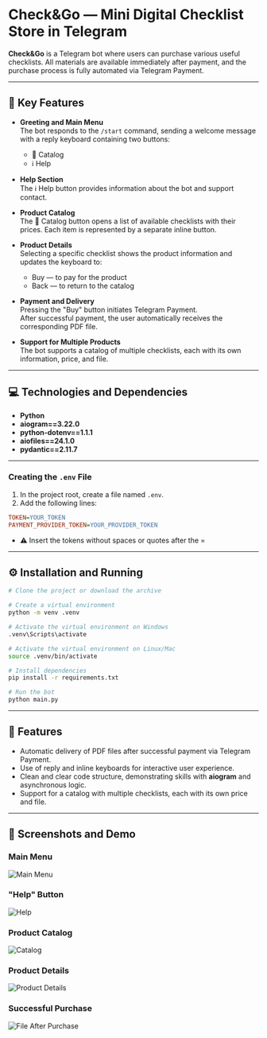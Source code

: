 # Check&Go — Mini Digital Checklist Store in Telegram

**Check&Go** is a Telegram bot where users can purchase various useful checklists. All materials are available immediately after payment, and the purchase process is fully automated via Telegram Payment.

---

## 🚀 Key Features

- **Greeting and Main Menu**  
  The bot responds to the `/start` command, sending a welcome message with a reply keyboard containing two buttons:  
  - 📂 Catalog  
  - ℹ️ Help

- **Help Section**  
  The ℹ️ Help button provides information about the bot and support contact.

- **Product Catalog**  
  The 📂 Catalog button opens a list of available checklists with their prices. Each item is represented by a separate inline button.

- **Product Details**  
  Selecting a specific checklist shows the product information and updates the keyboard to:  
  - Buy — to pay for the product  
  - Back — to return to the catalog

- **Payment and Delivery**  
  Pressing the "Buy" button initiates Telegram Payment.  
  After successful payment, the user automatically receives the corresponding PDF file.

- **Support for Multiple Products**  
  The bot supports a catalog of multiple checklists, each with its own information, price, and file.  

---

## 💻 Technologies and Dependencies

- **Python**  
- **aiogram==3.22.0**  
- **python-dotenv==1.1.1**  
- **aiofiles==24.1.0**  
- **pydantic==2.11.7**

---

### Creating the `.env` File

1. In the project root, create a file named `.env`.
2. Add the following lines:

```ini
TOKEN=YOUR_TOKEN
PAYMENT_PROVIDER_TOKEN=YOUR_PROVIDER_TOKEN
```

- ⚠️ Insert the tokens without spaces or quotes after the =

---

## ⚙️ Installation and Running

```bash
# Clone the project or download the archive

# Create a virtual environment
python -m venv .venv

# Activate the virtual environment on Windows
.venv\Scripts\activate

# Activate the virtual environment on Linux/Mac
source .venv/bin/activate

# Install dependencies
pip install -r requirements.txt

# Run the bot
python main.py
```

---

## 🎯 Features

- Automatic delivery of PDF files after successful payment via Telegram Payment.
- Use of reply and inline keyboards for interactive user experience.
- Clean and clear code structure, demonstrating skills with **aiogram** and asynchronous logic.
- Support for a catalog with multiple checklists, each with its own price and file.

---

## 📸 Screenshots and Demo

### Main Menu
![Main Menu](assets/screenshot_main.png)

### "Help" Button
![Help](assets/screenshot_help.png)

### Product Catalog
![Catalog](assets/screenshot_catalog.png)

### Product Details
![Product Details](assets/screenshot_product.png)

### Successful Purchase
![File After Purchase](assets/screenshot_success.png)